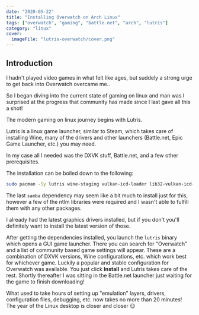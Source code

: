 ```yaml
---
date: "2020-05-22"
title: "Installing Overwatch on Arch Linux"
tags: ["overwatch", "gaming", "battle.net", "arch", "lutris"]
category: "linux"
cover:
  imageFile: "lutris-overwatch/cover.png"
---
```


## Introduction

I hadn't played video games in what felt like ages, but suddely a strong urge to get back into Overwatch overcame me..

So I began diving into the current state of gaming on linux and man was I surprised at the progress that community has made since I last gave all this a shot!

The modern gaming on linux journey begins with Lutris.

Lutris is a linux game launcher, similar to Steam, which takes care of installing Wine, many of the drivers and other launchers (Battle.net, Epic Game Launcher, etc.) you may need.

In my case all I needed was the DXVK stuff, Battle.net, and a few other prerequisites.

The installation can be boiled down to the following:

```bash
sudo pacman -Sy lutris wine-staging vulkan-icd-loader lib32-vulkan-icd-loader zenity lib32-gnutls lib32-libldap lib32-libgpg-error lib32-sqlite lib32-libpulse samba
```

The last `samba` dependency may seem like a bit much to install just for this, however a few of the ntlm libraries were required and I wasn't able to fulfill them with any other packages.

I already had the latest graphics drivers installed, but if you don't you'll definitely want to install the latest version of those.

After getting the dependencies installed, you launch the `lutris` binary which opens a GUI game launcher. There you can search for "Overwatch" and a list of community based game settings will appear. These are a combination of DXVK versions, Wine configurations, etc. which work best for whichever game. Luckily a popular and stable configuration for Overwatch was available. You just click **Install** and Lutris takes care of the rest. Shortly thereafter I was sitting in the Battle.net launcher just waiting for the game to finish downloading!

What used to take hours of setting up "emulation" layers, drivers, configuration files, debugging, etc. now takes no more than 20 minutes! The year of the Linux desktop is closer and closer 😉
